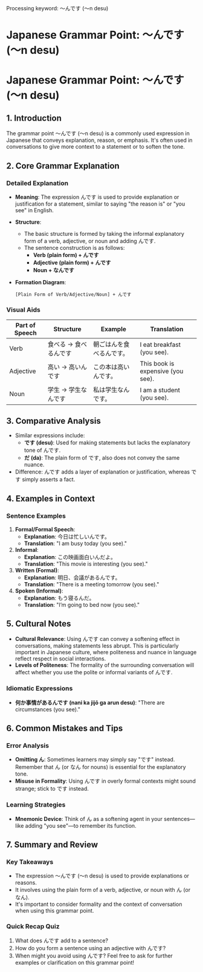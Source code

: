 Processing keyword: ～んです (〜n desu)
# Japanese Grammar Point: ～んです (〜n desu)
# Japanese Grammar Point: ～んです (〜n desu)
## 1. Introduction
The grammar point ～んです (〜n desu) is a commonly used expression in Japanese that conveys explanation, reason, or emphasis. It's often used in conversations to give more context to a statement or to soften the tone.
## 2. Core Grammar Explanation
### Detailed Explanation
- **Meaning**: The expression んです is used to provide explanation or justification for a statement, similar to saying "the reason is" or "you see" in English.
- **Structure**: 
  - The basic structure is formed by taking the informal explanatory form of a verb, adjective, or noun and adding んです.
  - The sentence construction is as follows:
    - **Verb (plain form) + んです**
    - **Adjective (plain form) + んです**
    - **Noun + なんです**
   
- **Formation Diagram**:
  ```plaintext
  [Plain Form of Verb/Adjective/Noun] + んです
  ```
### Visual Aids
| Part of Speech | Structure           | Example                 | Translation                       |
|----------------|---------------------|-------------------------|-----------------------------------|
| Verb           | 食べる → 食べるんです  | 朝ごはんを食べるんです。  | I eat breakfast (you see).        |
| Adjective      | 高い → 高いんです     | この本は高いんです。      | This book is expensive (you see).|
| Noun           | 学生 → 学生なんです   | 私は学生なんです。        | I am a student (you see).        |
## 3. Comparative Analysis
- Similar expressions include:
  - **です (desu)**: Used for making statements but lacks the explanatory tone of んです.
  - **だ (da)**: The plain form of です, also does not convey the same nuance.
- Difference: んです adds a layer of explanation or justification, whereas です simply asserts a fact.
## 4. Examples in Context
### Sentence Examples
1. **Formal/Formal Speech**:
   - **Explanation**: 今日は忙しいんです。
   - **Translation**: "I am busy today (you see)."
2. **Informal**:
   - **Explanation**: この映画面白いんだよ。
   - **Translation**: "This movie is interesting (you see)."
3. **Written (Formal)**:
   - **Explanation**: 明日、会議があるんです。
   - **Translation**: "There is a meeting tomorrow (you see)."
4. **Spoken (Informal)**:
   - **Explanation**: もう寝るんだ。
   - **Translation**: "I’m going to bed now (you see)."
## 5. Cultural Notes
- **Cultural Relevance**: Using んです can convey a softening effect in conversations, making statements less abrupt. This is particularly important in Japanese culture, where politeness and nuance in language reflect respect in social interactions.
- **Levels of Politeness**: The formality of the surrounding conversation will affect whether you use the polite or informal variants of んです.
### Idiomatic Expressions
- **何か事情があるんです (nani ka jijō ga arun desu)**: "There are circumstances (you see)."
## 6. Common Mistakes and Tips
### Error Analysis
- **Omitting ん**: Sometimes learners may simply say "です" instead. Remember that ん (or なん for nouns) is essential for the explanatory tone.
- **Misuse in Formality**: Using んです in overly formal contexts might sound strange; stick to です instead.
### Learning Strategies
- **Mnemonic Device**: Think of ん as a softening agent in your sentences—like adding "you see"—to remember its function.
## 7. Summary and Review
### Key Takeaways
- The expression ～んです (〜n desu) is used to provide explanations or reasons.
- It involves using the plain form of a verb, adjective, or noun with ん (or なん).
- It's important to consider formality and the context of conversation when using this grammar point.
### Quick Recap Quiz
1. What does んです add to a sentence?
2. How do you form a sentence using an adjective with んです?
3. When might you avoid using んです? 
Feel free to ask for further examples or clarification on this grammar point!

